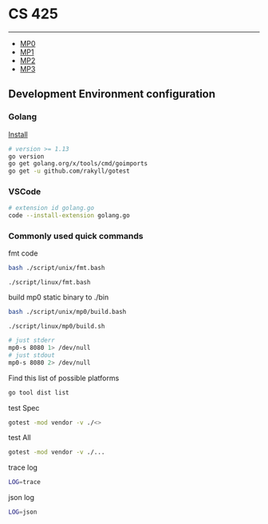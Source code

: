 # CS 425

---

- [MP0](./docs/mp0/README.md)
- [MP1](./docs/mp1/README.md)
- [MP2](./docs/mp2/README.md)
- [MP3](./docs/mp3/README.md)

## Development Environment configuration

### Golang

[Install](https://golang.org/doc/install)

```bash
# version >= 1.13
go version
go get golang.org/x/tools/cmd/goimports
go get -u github.com/rakyll/gotest
```

### VSCode

```bash
# extension id golang.go
code --install-extension golang.go
```

### Commonly used quick commands

fmt code

```bash
bash ./script/unix/fmt.bash
```

```linux
./script/linux/fmt.bash
```

build mp0 static binary to ./bin

```bash
bash ./script/unix/mp0/build.bash
```

```linux
./script/linux/mp0/build.sh
```

```bash
# just stderr
mp0-s 8080 1> /dev/null
# just stdout
mp0-s 8080 2> /dev/null
```

Find this list of possible platforms

```bash
go tool dist list
```

test Spec

```bash
gotest -mod vendor -v ./<>
```

test All

```bash
gotest -mod vendor -v ./...
```

trace log

```bash
LOG=trace
```

json log

```bash
LOG=json
```
